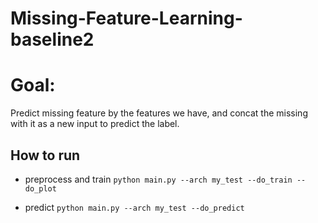 # Missing-Feature-Learning-baseline2

# Goal:
Predict missing feature by the features we have,
and concat the missing with it as a new input to predict the label.

## How to run

* preprocess and train
`python main.py --arch my_test --do_train --do_plot`

* predict
`python main.py --arch my_test --do_predict`